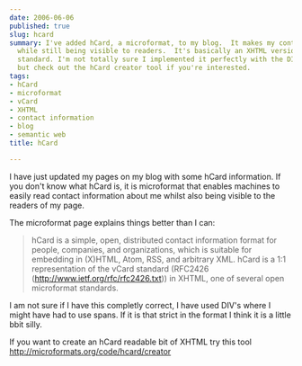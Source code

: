 ```yaml
---
date: 2006-06-06
published: true
slug: hcard
summary: I've added hCard, a microformat, to my blog.  It makes my contact info machine-readable
  while still being visible to readers.  It's basically an XHTML version of the vCard
  standard. I'm not totally sure I implemented it perfectly with the DIVs and spans,
  but check out the hCard creator tool if you're interested.
tags:
- hCard
- microformat
- vCard
- XHTML
- contact information
- blog
- semantic web
title: hCard

---
```

I have just updated my pages on my blog with some hCard information.  If you don't know what hCard is, it is microformat that enables machines to easily read contact information about me whilst also being visible to the readers of my page.<p />The microformat page explains things better than I can:<blockquote class="posterous_medium_quote">
hCard is a simple, open, distributed contact information format for people, companies, and organizations, which is suitable for embedding in (X)HTML, Atom, RSS, and arbitrary XML. hCard is a 1:1 representation of the vCard standard (RFC2426 (http://www.ietf.org/rfc/rfc2426.txt)) in XHTML, one of several open microformat standards.</blockquote><p />I am not sure if I have this completly correct, I have used DIV's where I might have had to use spans.  If it is that strict in the format I think it is a little bbit silly.<p />If you want to create an hCard readable bit of XHTML try this tool <a href="http://microformats.org/code/hcard/creator">http://microformats.org/code/hcard/creator</a><p />

